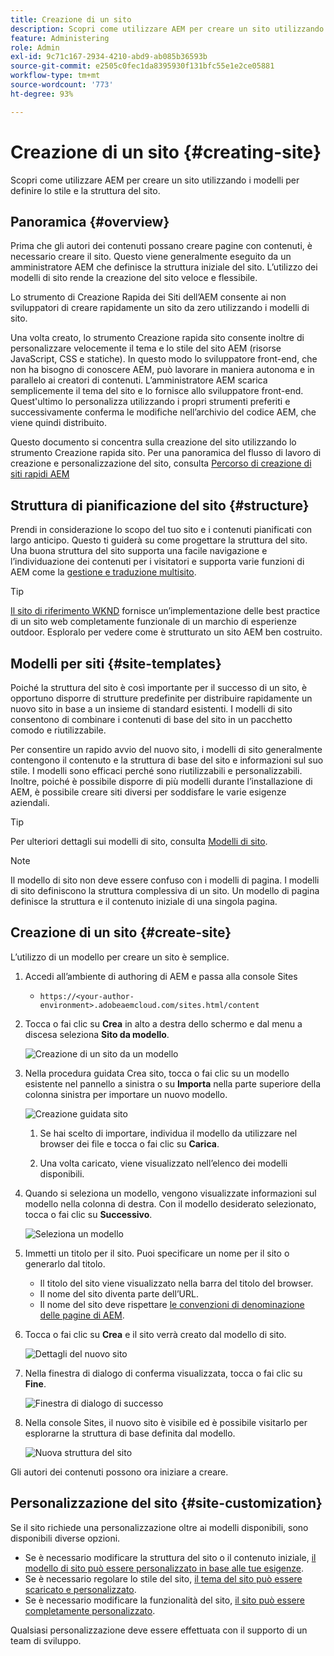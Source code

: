 ```yaml
---
title: Creazione di un sito
description: Scopri come utilizzare AEM per creare un sito utilizzando i modelli di sito per definire lo stile e la struttura del sito.
feature: Administering
role: Admin
exl-id: 9c71c167-2934-4210-abd9-ab085b36593b
source-git-commit: e2505c0fec1da8395930f131bfc55e1e2ce05881
workflow-type: tm+mt
source-wordcount: '773'
ht-degree: 93%

---
```


# Creazione di un sito {#creating-site}

Scopri come utilizzare AEM per creare un sito utilizzando i modelli per definire lo stile e la struttura del sito.

## Panoramica {#overview}

Prima che gli autori dei contenuti possano creare pagine con contenuti, è necessario creare il sito. Questo viene generalmente eseguito da un amministratore AEM che definisce la struttura iniziale del sito. L’utilizzo dei modelli di sito rende la creazione del sito veloce e flessibile.

Lo strumento di Creazione Rapida dei Siti dell’AEM consente ai non sviluppatori di creare rapidamente un sito da zero utilizzando i modelli di sito.

Una volta creato, lo strumento Creazione rapida sito consente inoltre di personalizzare velocemente il tema e lo stile del sito AEM (risorse JavaScript, CSS e statiche). In questo modo lo sviluppatore front-end, che non ha bisogno di conoscere AEM, può lavorare in maniera autonoma e in parallelo ai creatori di contenuti. L’amministratore AEM scarica semplicemente il tema del sito e lo fornisce allo sviluppatore front-end. Quest&#39;ultimo lo personalizza utilizzando i propri strumenti preferiti e successivamente conferma le modifiche nell’archivio del codice AEM, che viene quindi distribuito.

Questo documento si concentra sulla creazione del sito utilizzando lo strumento Creazione rapida sito. Per una panoramica del flusso di lavoro di creazione e personalizzazione del sito, consulta [Percorso di creazione di siti rapidi AEM](/help/journey-sites/quick-site/overview.md)

## Struttura di pianificazione del sito {#structure}

Prendi in considerazione lo scopo del tuo sito e i contenuti pianificati con largo anticipo. Questo ti guiderà su come progettare la struttura del sito. Una buona struttura del sito supporta una facile navigazione e l’individuazione dei contenuti per i visitatori e supporta varie funzioni di AEM come la [gestione e traduzione multisito](/help/sites-cloud/administering/msm-and-translation.md).

>[!TIP]
>
>[Il sito di riferimento WKND](https://wknd.site) fornisce un’implementazione delle best practice di un sito web completamente funzionale di un marchio di esperienze outdoor. Esploralo per vedere come è strutturato un sito AEM ben costruito.

## Modelli per siti {#site-templates}

Poiché la struttura del sito è così importante per il successo di un sito, è opportuno disporre di strutture predefinite per distribuire rapidamente un nuovo sito in base a un insieme di standard esistenti. I modelli di sito consentono di combinare i contenuti di base del sito in un pacchetto comodo e riutilizzabile.

Per consentire un rapido avvio del nuovo sito, i modelli di sito generalmente contengono il contenuto e la struttura di base del sito e informazioni sul suo stile. I modelli sono efficaci perché sono riutilizzabili e personalizzabili. Inoltre, poiché è possibile disporre di più modelli durante l’installazione di AEM, è possibile creare siti diversi per soddisfare le varie esigenze aziendali.

>[!TIP]
>
>Per ulteriori dettagli sui modelli di sito, consulta [Modelli di sito](site-templates.md).

>[!NOTE]
>
>Il modello di sito non deve essere confuso con i modelli di pagina. I modelli di sito definiscono la struttura complessiva di un sito. Un modello di pagina definisce la struttura e il contenuto iniziale di una singola pagina.

## Creazione di un sito {#create-site}

L’utilizzo di un modello per creare un sito è semplice.

1. Accedi all’ambiente di authoring di AEM e passa alla console Sites

   * `https://<your-author-environment>.adobeaemcloud.com/sites.html/content`

1. Tocca o fai clic su **Crea** in alto a destra dello schermo e dal menu a discesa seleziona **Sito da modello**.

   ![Creazione di un sito da un modello](../assets/create-site-from-template.png)

1. Nella procedura guidata Crea sito, tocca o fai clic su un modello esistente nel pannello a sinistra o su **Importa** nella parte superiore della colonna sinistra per importare un nuovo modello.

   ![Creazione guidata sito](../assets/site-creation-wizard.png)

   1. Se hai scelto di importare, individua il modello da utilizzare nel browser dei file e tocca o fai clic su **Carica**.

   1. Una volta caricato, viene visualizzato nell’elenco dei modelli disponibili.

1. Quando si seleziona un modello, vengono visualizzate informazioni sul modello nella colonna di destra. Con il modello desiderato selezionato, tocca o fai clic su **Successivo**.

   ![Seleziona un modello](../assets/select-site-template.png)

1. Immetti un titolo per il sito. Puoi specificare un nome per il sito o generarlo dal titolo.

   * Il titolo del sito viene visualizzato nella barra del titolo del browser.
   * Il nome del sito diventa parte dell’URL.
   * Il nome del sito deve rispettare [le convenzioni di denominazione delle pagine di AEM](/help/sites-cloud/authoring/fundamentals/organizing-pages.md#page-name-restrictions-and-best-practices).

1. Tocca o fai clic su **Crea** e il sito verrà creato dal modello di sito.

   ![Dettagli del nuovo sito](../assets/create-site-details.png)

1. Nella finestra di dialogo di conferma visualizzata, tocca o fai clic su **Fine**.

   ![Finestra di dialogo di successo](../assets/success.png)

1. Nella console Sites, il nuovo sito è visibile ed è possibile visitarlo per esplorarne la struttura di base definita dal modello.

   ![Nuova struttura del sito](../assets/new-site.png)

Gli autori dei contenuti possono ora iniziare a creare.

## Personalizzazione del sito {#site-customization}

Se il sito richiede una personalizzazione oltre ai modelli disponibili, sono disponibili diverse opzioni.

* Se è necessario modificare la struttura del sito o il contenuto iniziale, [il modello di sito può essere personalizzato in base alle tue esigenze](site-templates.md).
* Se è necessario regolare lo stile del sito, [il tema del sito può essere scaricato e personalizzato](/help/journey-sites/quick-site/overview.md).
* Se è necessario modificare la funzionalità del sito, [il sito può essere completamente personalizzato](/help/implementing/developing/introduction/develop-wknd-tutorial.md).

Qualsiasi personalizzazione deve essere effettuata con il supporto di un team di sviluppo.
